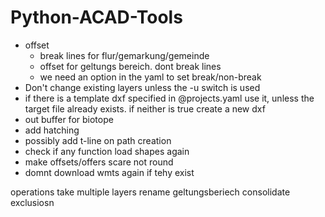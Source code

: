 # Python-ACAD-Tools

- offset
    - break lines for flur/gemarkung/gemeinde
    - offset for geltungs bereich. dont break lines
    - we need an option in the yaml to set break/non-break
- Don't change existing layers unless the -u switch is used
- if there is a template dxf specified in @projects.yaml use it, unless the target file already exists. if neither is true create a new dxf
- out buffer for biotope
- add hatching
- possibly add t-line on path creation
- check if any function load shapes again
- make offsets/offers scare not round
- domnt download wmts again if tehy exist

operations take multiple layers
rename geltungsberiech
consolidate exclusiosn